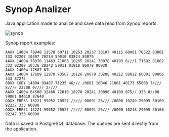 # Synop Analizer
Java application made to analize and save data read from Synop reports.

![synop](http://i.imgur.com/RceFpY8.png)

Synop report examples:
```
AAXX 14004 78948 11578 60711 10263 20237 30107 40115 60001 70522 83801 333 02207 10307 20254 59010 83824 84079
AAXX 14004 78970 11463 71003 10265 20241 30078 40103 6///1 71582 81802 333 02209 10336 20242 59011 81818 86078 90920
AAXX 14004 17607 NIL
AAXX 14004 17609 12970 73507 10126 20079 30208 40212 58012 60001 80006 333 87275
BBXX CGBY 14004 99487 71235 46/// /0601 10046 21001 40173 55003 7//// 8//// 22200 0//// 2////
AAXX 14004 64500 32460 72010 10270 20241 30096 40109 875// 333 0//00 59001 84610 87640
OOXX FRP31 13221 99052 70527 ///// 00091 26/// /0000 10249 29095 30169 92237 333 60000
OOXX FRP31 13221 99052 70527 ///// 00091 26/// /0000 10248 29095 30166 92247 333 60000
```

Data is saved in PostgreSQL database. The queries are sent directly from the application.
